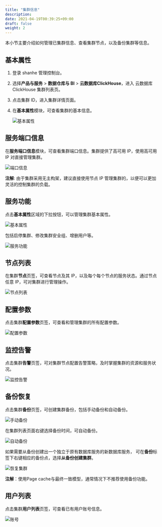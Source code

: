 ```yaml
---
title: "集群信息"
description: 
date: 2021-04-19T00:39:25+09:00
draft: false
weight: 2
---
```


本小节主要介绍如何管理已集群信息、查看集群节点，以及备份集群等信息。

## 基本属性

1. 登录 shanhe 管理控制台。
2. 选择**产品与服务** > **数据仓库与 BI** > **云数据库ClickHouse**，进入 云数据库ClickHouse 集群列表页。
3. 点击集群 ID，进入集群详情页面。
4. 在**基本属性**模块，可查看集群的基本信息。

   ![基本属性](../_images/basic_info.png)

## 服务端口信息

在**服务端口信息**模块，可查看集群端口信息。集群提供了高可用 IP，使用高可用 IP 对直接管理集群。

![端口信息](../_images/port_info.png)

**注解**: 由于集群采用无主构架，建议直接使用节点 IP 管理集群的，以便可以更加灵活的控制集群的负载。

## 服务功能

点击**基本属性**区域的下拉按钮，可以管理集群基本属性。

![基本属性](../_images/basic_info2.png)

包括启停集群、修改集群安全组、增删用户等。

![服务功能](../_images/service_list.png)

## 节点列表

在集群**节点**页签，可查看节点及其 IP，以及每个每个节点的服务状态。通过节点任意 IP，可对集群进行管理操作。

![节点列表](../_images/node_list.png)

## 配置参数

点击集群**配置参数**页签，可查看和管理集群的所有配置参数。

![配置参数](../_images/env.png)

## 监控告警

点击集群**告警**页签，可对集群节点配置告警策略，及时掌握集群的资源和服务状况。

![监控告警](../_images/alarm.png)

## 备份恢复

点击集群**备份**页签，可创建集群备份，包括手动备份和自动备份。

![手动备份](../_images/backup.png)

在集群列表页面右键选择备份时间，可自动备份。

![自动备份](../_images/auto_backup.png)

如果需要从备份创建出一个独立于原有数据库服务的新数据库服务， 可在**备份**标签下右键相应的备份点，选择**从备份创建集群**。

![恢复集群](../_images/restore.png)

**注解**：使用Page cache与最终一致模型，通常情况下不推荐使用备份功能。

## 用户列表

点击集群**用户列表**页签，可查看已有用户账号信息。

![账号](../_images/display_userlist.png)
